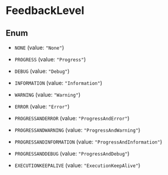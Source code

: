 

# FeedbackLevel

## Enum


* `NONE` (value: `"None"`)

* `PROGRESS` (value: `"Progress"`)

* `DEBUG` (value: `"Debug"`)

* `INFORMATION` (value: `"Information"`)

* `WARNING` (value: `"Warning"`)

* `ERROR` (value: `"Error"`)

* `PROGRESSANDERROR` (value: `"ProgressAndError"`)

* `PROGRESSANDWARNING` (value: `"ProgressAndWarning"`)

* `PROGRESSANDINFORMATION` (value: `"ProgressAndInformation"`)

* `PROGRESSANDDEBUG` (value: `"ProgressAndDebug"`)

* `EXECUTIONKEEPALIVE` (value: `"ExecutionKeepAlive"`)



